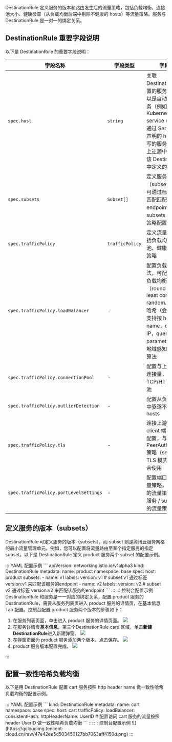 DestinationRule 定义服务的版本和路由发生后的流量策略，包括负载均衡、连接池大小、健康检查（从负载均衡后端中剔除不健康的 hosts）等流量策略。服务与 DestinationRule 是一对一的绑定关系。

## DestinationRule 重要字段说明

以下是 DestinationRule 的重要字段说明：

| 字段名称 | 字段类型 | 字段说明 |
| ----- | ---- | ----- |
| `spec.host` | `string` | 关联 DestinationRule 配置的服务名称，可以是自动发现的服务（例如 Kubernetes service name），或通过 ServiceEntry 声明的 hosts。如填写的服务名无法在上述源中找到，则该 DestinationRule 中定义的规则无效 |
| `spec.subsets` | `Subset[]` | 定义服务的版本（subsets），版本可通过标签键值对匹配匹配服务中的endpoints。可以在 subsets 级覆盖流量策略配置 |
| `spec.trafficPolicy` | `trafficPolicy` | 定义流量策略，包括负载均衡、连接池、健康检查、TLS 策略 |
| `spec.trafficPolicy.loadBalancer` | - | 配置负载均衡算法，可配置：简单负载均衡算法（round robin, least conn, random...），一致性哈希（会话保持，支持按 header name，cookie，IP，query parameter 哈希），地域感知负载均衡算法 |
| `spec.trafficPolicy.connectionPool` | - | 配置与上游服务的连接量，可设置 TCP/HTTP 的连接池 |
| `spec.trafficPolicy.outlierDetection` | - | 配置从负载均衡池中驱逐不健康的 hosts |
| `spec.trafficPolicy.tls` | - | 连接上游服务的 client 端 TLS 相关配置，与 PeerAuthentication 策略（server 端 TLS 模式配置）配合使用 |
| `spec.trafficPolicy.portLevelSettings` | - | 配置端口级别的流量策略，端口级别的流量策略会覆盖服务 / subsets 级别的流量策略配置 |

## 定义服务的版本（subsets）

DestinationRule 可定义服务的版本（subsets），而 subset 则是腾讯云服务网格的最小流量管理单元。例如，您可以配置将流量路由至某个指定服务的指定 subset。以下是 DestinationRule 定义 product 服务两个 subset 的配置示例。

<dx-tabs>
::: YAML 配置示例
```
apiVersion: networking.istio.io/v1alpha3
kind: DestinationRule
metadata:
  name: product
  namespace: base
spec:
  host: product 
  subsets:
    - name: v1
      labels:
        version: v1 # subset v1 通过标签 version:v1 来匹配该服务的endpoint
    - name: v2
      labels:
        version: v2 # subset v2 通过标签 version:v2 来匹配该服务的endpoint
```
:::
::: 控制台配置示例
DestinationRule 和服务是一一对应的绑定关系，配置 product 服务的 DestinationRule，需要从服务列表页进入 product 服务的详情页，在基本信息 Tab 配置。控制台配置 product 服务两个版本的步骤如下：

1. 在服务列表页面，单击进入 product 服务的详情页面。
![](https://qcloudimg.tencent-cloud.cn/raw/7f2a1ab3660bc0c74f531d16d8c19823.png)
2. 在服务详情页**基本信息**，第三个DestinationRule card 区域，单击**新建 DestinationRule**进入新建弹窗。
![](https://qcloudimg.tencent-cloud.cn/raw/4ffbb73c3148fd796d7b49d2d69f0601.png)
3. 在弹窗页面为 product 服务添加两个版本，点击保存。
![](https://qcloudimg.tencent-cloud.cn/raw/270ff0a5b2fa2694548b94d9351f0e36.png)
4. product 服务版本配置完成。
![](https://qcloudimg.tencent-cloud.cn/raw/e863b77671d659deb338b5253fd7b04f.png)

:::
</dx-tabs>



## 配置一致性哈希负载均衡

以下是用 DestinationRule 配置 cart 服务按照 http header name 做一致性哈希负载均衡的配置示例。

<dx-tabs>
::: YAML 配置示例
```
kind: DestinationRule
metadata:
  name: cart
  namespace: base
spec:
  host: cart
  trafficPolicy:
    loadBalancer:
      consistentHash:
        httpHeaderName: UserID # 配置访问 cart 服务的流量按照 header UserID 做一致性哈希负载均衡
```
:::
::: 控制台配置示例
![](https://qcloudimg.tencent-cloud.cn/raw/47e42ee5d503450127bb7063aff4150d.png)
:::
</dx-tabs>


